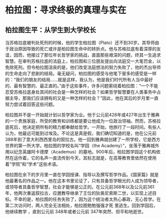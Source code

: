 # 柏拉图：寻求终极的真理与实在

## 柏拉图生平：从学生到大学校长

当苏格拉底被判处死刑的时候，他的学生柏拉图（Plato）还不到30岁。其导师由于政治原因导致的死亡或许是柏拉图生命中的转折点。他与苏格拉底有着深厚的友谊，因而，他接过了那位年长哲学家的挑战，直面那些艰深的问题，终其一生追求智慧。在审判苏格拉底的法庭上，柏拉图和三位朋友提出向法庭交一大笔罚金，以免除死刑。但令柏拉图沮丧的是，他们改变法庭想法的努力失败了，他的杰出导师的生命走向了悲剧的结局。毫无疑问，柏拉图的感受与他笔下斐多的感受是一样的：“我们的朋友的结局……就是这样，我认为，他是我们时代所有人当中最好的、最有智慧的、最正直的。”由于这些事件，许多问题萦绕着柏拉图：“一个不能忍受苏格拉底身处其间的社会是一种怎样的社会？如果哲学智慧要在人类事务中占据主导，那我们应该拥有的又是一种怎样的社会？”因此，他在其后的岁月里一直努力尝试着回答这些问题。

柏拉图并不是一开始就计划以哲学家为业。他于公元前428年或427年出生于雅典的一个贵族家庭，所受的教育和训练都是要让他成为一位政治领袖。然而，苏格拉底死后，他决定把所有的精力都奉献给哲学。一开始，他旅行了一段时间。有些人认为，他最远可能到过埃及。不论这是真是假，我们确切知道的是，他在公元前388年到了意大利西西里岛的叙拉古。他一回到雅典就创建了一所学校，它是西方世界的第一所大学。柏拉图的学校名叫“学园（the Academy）”，坐落于雅典城外用以纪念英雄阿卡德摩（Academus）的墓地。900年后，柏拉图学园这个机构依然在运作着，它的名声一直流传到今天，其标志就是，在高等教育里依然在使用着“学院”和“学术”这些术语。

柏拉图在余下的岁月里一直在学园授课、指导以及撰写哲学作品。《国家篇》就是他最著名的作品之一。他在这本书里论证了，只有具备哲学眼光的人成为领导者，或领导者具备哲学智慧，社会才能够是公正的。在公元前368年以及公元前361年，他两次重返叙拉古，应邀教导继承了王位的狄奥尼索斯二世，以实现上述目标。不幸的是，柏拉图的任务失败了，因为这个统治者太热心暴政，无心哲学。在第二次访问时，两人完全无法相处，柏拉图勉勉强强才死 里逃生。回到学园后，他继续教学 ，直到公元前 348年或者公元前 347年突然、但平和地逝世。
